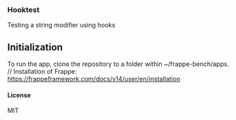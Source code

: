 ### Hooktest

Testing a string modifier using hooks

## Initialization

To run the app, clone the repository to a folder within ~/frappe-bench/apps. //
Installation of Frappe: https://frappeframework.com/docs/v14/user/en/installation

#### License

MIT
